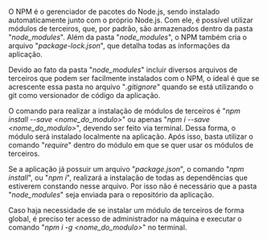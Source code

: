 O NPM é o gerenciador de pacotes do Node.js, sendo instalado automaticamente junto com o próprio Node.js. Com ele, é possível utilizar módulos de terceiros, que, por padrão, são armazenados dentro da pasta "_node_modules_". Além da pasta "_node_modules_", o NPM também cria o arquivo "_package-lock.json_", que detalha todas as informações da aplicação.

Devido ao fato da pasta "_node_modules_" incluir diversos arquivos de terceiros que podem ser facilmente instalados com o NPM, o ideal é que se acrescente essa pasta no arquivo "_.gitignore_" quando se está utilizando o git como versionador de código da aplicação.

O comando para realizar a instalação de módulos de terceiros é "_npm install --save <nome_do_modulo>_" ou apenas "_npm i --save <nome_do_modulo>_", devendo ser feito via terminal. Dessa forma, o módulo será instalado localmente na aplicação. Após isso, basta utilizar o comando "_require_" dentro do módulo em que se quer usar os módulos de terceiros.

Se a aplicação já possuir um arquivo "_package.json_", o comando "_npm install_", ou "_npm i_", realizará a instalação de todas as dependências que estiverem constando nesse arquivo. Por isso não é necessário que a pasta "_node_modules_" seja enviada para o repositório da aplicação.

Caso haja necessidade de se instalar um módulo de terceiros de forma global, é preciso ter acesso de administrador na máquina e executar o comando "_npm i -g <nome_do_modulo>_" no terminal.
